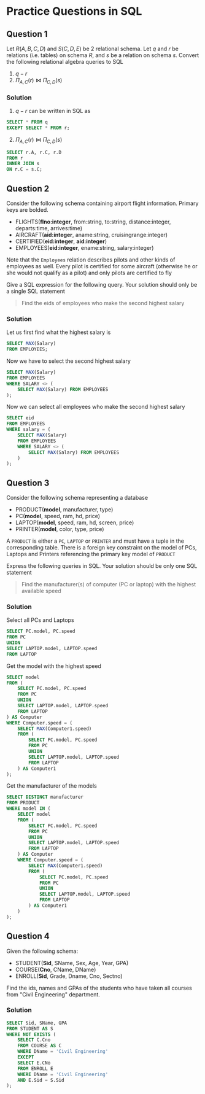 # Practice Questions in SQL

## Question 1

Let $R(A, B, C, D)$ and $S(C, D, E)$ be 2 relational schema. Let $q$ and $r$ be relations (i.e. tables) on schema $R$, and $s$ be a relation on schema $s$. Convert the following relational algebra queries to SQL

1. $q - r$
2. $\Pi_{A, C} (r) \bowtie \Pi_{C, D} (s)$

### Solution

1. $q - r$ can be written in SQL as

```sql
SELECT * FROM q
EXCEPT SELECT * FROM r;
```

2. $\Pi_{A, C} (r) \bowtie \Pi_{C, D} (s)$

```sql
SELECT r.A, r.C, r.D
FROM r
INNER JOIN s
ON r.C = s.C;
```

## Question 2

Consider the following schema containing airport flight information. Primary keys are bolded.

- FLIGHTS(**flno:integer**, from:string, to:string, distance:integer, departs:time,
  arrives:time)
- AIRCRAFT(**aid:integer**, aname:string, cruisingrange:integer)
- CERTIFIED(**eid:integer**, **aid:integer**)
- EMPLOYEES(**eid:integer**, ename:string, salary:integer)

Note that the `Employees` relation describes pilots and other kinds of employees as well. Every pilot is certified for some aircraft (otherwise he or she would not qualify as a pilot) and only pilots are certified to fly

Give a SQL expression for the following query. Your solution should only be a single SQL statement

> Find the eids of employees who make the second highest salary

### Solution

Let us first find what the highest salary is

```sql
SELECT MAX(Salary)
FROM EMPLOYEES;
```

Now we have to select the second highest salary

```sql
SELECT MAX(Salary)
FROM EMPLOYEES
WHERE SALARY <> (
    SELECT MAX(Salary) FROM EMPLOYEES
);
```

Now we can select all employees who make the second highest salary

```sql
SELECT eid
FROM EMPLOYEES
WHERE salary = (
    SELECT MAX(Salary)
    FROM EMPLOYEES
    WHERE SALARY <> (
        SELECT MAX(Salary) FROM EMPLOYEES
    )
);
```

## Question 3

Consider the following schema representing a database

- PRODUCT(**model**, manufacturer, type)
- PC(**model**, speed, ram, hd, price)
- LAPTOP(**model**, speed, ram, hd, screen, price)
- PRINTER(**model**, color, type, price)

A `PRODUCT` is either a `PC`, `LAPTOP` or `PRINTER` and must have a tuple in the corresponding table. There is a foreign key constraint on the model of PCs, Laptops and Printers referencing the primary key model of `PRODUCT`

Express the following queries in SQL. Your solution should be only one SQL statement

> Find the manufacturer(s) of computer (PC or laptop) with the highest available speed

### Solution

Select all PCs and Laptops

```sql
SELECT PC.model, PC.speed
FROM PC
UNION
SELECT LAPTOP.model, LAPTOP.speed
FROM LAPTOP
```

Get the model with the highest speed

```sql
SELECT model
FROM (
    SELECT PC.model, PC.speed
    FROM PC
    UNION
    SELECT LAPTOP.model, LAPTOP.speed
    FROM LAPTOP
) AS Computer
WHERE Computer.speed = (
    SELECT MAX(Computer1.speed)
    FROM (
        SELECT PC.model, PC.speed
        FROM PC
        UNION
        SELECT LAPTOP.model, LAPTOP.speed
        FROM LAPTOP
    ) AS Computer1
);
```

Get the manufacturer of the models

```sql
SELECT DISTINCT manufacturer
FROM PRODUCT
WHERE model IN (
    SELECT model
    FROM (
        SELECT PC.model, PC.speed
        FROM PC
        UNION
        SELECT LAPTOP.model, LAPTOP.speed
        FROM LAPTOP
    ) AS Computer
    WHERE Computer.speed = (
        SELECT MAX(Computer1.speed)
        FROM (
            SELECT PC.model, PC.speed
            FROM PC
            UNION
            SELECT LAPTOP.model, LAPTOP.speed
            FROM LAPTOP
        ) AS Computer1
    )
);
```

## Question 4

Given the following schema:

- STUDENT(**Sid**, SName, Sex, Age, Year, GPA)
- COURSE(**Cno**, CName, DName)
- ENROLL(**Sid**, Grade, Dname, Cno, Sectno)

Find the ids, names and GPAs of the students who have taken all courses from "Civil Engineering" department.

### Solution

```sql
SELECT Sid, SName, GPA
FROM STUDENT AS S
WHERE NOT EXISTS (
    SELECT C.Cno
    FROM COURSE AS C
    WHERE DName = 'Civil Engineering'
    EXCEPT
    SELECT E.CNo
    FROM ENROLL E
    WHERE DName = 'Civil Engineering'
    AND E.Sid = S.Sid
);
```
